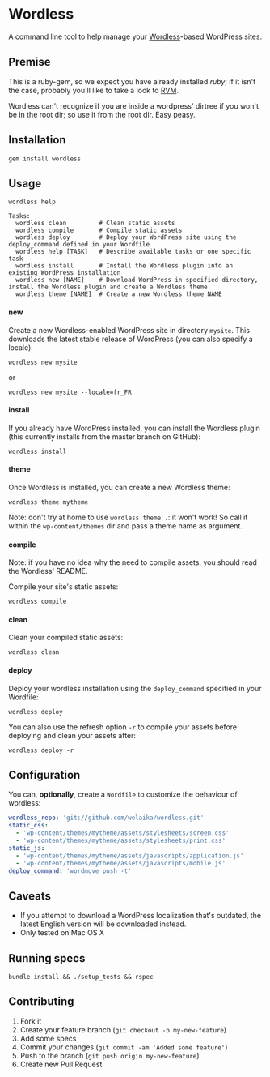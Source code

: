 # Wordless

A command line tool to help manage your [Wordless](http://welaika.github.com/wordless/)-based WordPress sites.

## Premise

This is a ruby-gem, so we expect you have already installed _ruby_; if it isn't
the case, probably you'll like to take a look to [RVM](http://rvm.io).

Wordless can't recognize if you are inside a wordpress' dirtree if you won't
be in the root dir; so use it from the root dir. Easy peasy.

## Installation

    gem install wordless

## Usage

    wordless help

    Tasks:
      wordless clean         # Clean static assets
      wordless compile       # Compile static assets
      wordless deploy        # Deploy your WordPress site using the deploy_command defined in your Wordfile
      wordless help [TASK]   # Describe available tasks or one specific task
      wordless install       # Install the Wordless plugin into an existing WordPress installation
      wordless new [NAME]    # Download WordPress in specified directory, install the Wordless plugin and create a Wordless theme
      wordless theme [NAME]  # Create a new Wordless theme NAME

#### new

Create a new Wordless-enabled WordPress site in directory `mysite`. This downloads the latest stable release of WordPress (you can also specify a locale):

    wordless new mysite

or

    wordless new mysite --locale=fr_FR

#### install

If you already have WordPress installed, you can install the Wordless plugin (this currently installs from the master branch on GitHub):

    wordless install

#### theme

Once Wordless is installed, you can create a new Wordless theme:

    wordless theme mytheme

Note: don't try at home to use `wordless theme .`: it won't work! So call it within
the `wp-content/themes` dir and pass a theme name as argument.

#### compile

Note: if you have no idea why the need to compile assets, you should read the
Wordless' README.

Compile your site's static assets:

    wordless compile

#### clean

Clean your compiled static assets:

    wordless clean

#### deploy

Deploy your wordless installation using the `deploy_command` specified in your Wordfile:

    wordless deploy

You can also use the refresh option `-r` to compile your assets before deploying and clean your assets after:

    wordless deploy -r

## Configuration

You can, **optionally**, create a `Wordfile` to customize the behaviour of wordless:

```yaml
wordless_repo: 'git://github.com/welaika/wordless.git'
static_css:
  - 'wp-content/themes/mytheme/assets/stylesheets/screen.css'
  - 'wp-content/themes/mytheme/assets/stylesheets/print.css'
static_js:
  - 'wp-content/themes/mytheme/assets/javascripts/application.js'
  - 'wp-content/themes/mytheme/assets/javascripts/mobile.js'
deploy_command: 'wordmove push -t'
```

## Caveats

- If you attempt to download a WordPress localization that's outdated, the latest English version will be downloaded instead.
- Only tested on Mac OS X

## Running specs

    bundle install && ./setup_tests && rspec

## Contributing

1. Fork it
2. Create your feature branch (`git checkout -b my-new-feature`)
3. Add some specs
4. Commit your changes (`git commit -am 'Added some feature'`)
5. Push to the branch (`git push origin my-new-feature`)
6. Create new Pull Request

